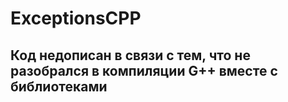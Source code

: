 # ExceptionsCPP
## Код недописан в связи с тем, что не разобрался в компиляции G++ вместе с библиотеками
